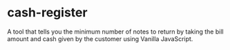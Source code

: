 # cash-register
 A tool that tells you the minimum number of notes to return by taking the bill amount and cash given by the customer using Vanilla JavaScript.
